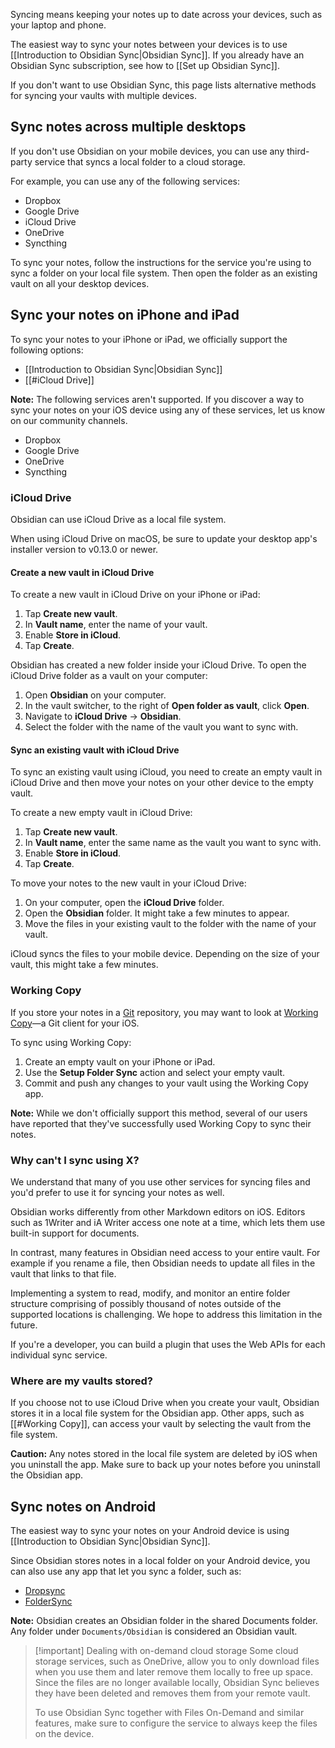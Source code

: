 Syncing means keeping your notes up to date across your devices, such as your laptop and phone.

The easiest way to sync your notes between your devices is to use [[Introduction to Obsidian Sync|Obsidian Sync]]. If you already have an Obsidian Sync subscription, see how to [[Set up Obsidian Sync]].

If you don't want to use Obsidian Sync, this page lists alternative methods for syncing your vaults with multiple devices.

## Sync notes across multiple desktops

If you don't use Obsidian on your mobile devices, you can use any third-party service that syncs a local folder to a cloud storage.

For example, you can use any of the following services:

- Dropbox
- Google Drive
- iCloud Drive
- OneDrive
- Syncthing

To sync your notes, follow the instructions for the service you're using to sync a folder on your local file system. Then open the folder as an existing vault on all your desktop devices.

## Sync your notes on iPhone and iPad

To sync your notes to your iPhone or iPad, we officially support the following options:

- [[Introduction to Obsidian Sync|Obsidian Sync]]
- [[#iCloud Drive]]

**Note:** The following services aren't supported. If you discover a way to sync your notes on your iOS device using any of these services, let us know on our community channels.

- Dropbox
- Google Drive
- OneDrive
- Syncthing

### iCloud Drive

Obsidian can use iCloud Drive as a local file system.

When using iCloud Drive on macOS, be sure to update your desktop app's installer version to v0.13.0 or newer.

#### Create a new vault in iCloud Drive

To create a new vault in iCloud Drive on your iPhone or iPad:

1. Tap **Create new vault**.
1. In **Vault name**, enter the name of your vault.
1. Enable **Store in iCloud**.
1. Tap **Create**.

Obsidian has created a new folder inside your iCloud Drive. To open the iCloud Drive folder as a vault on your computer:

1. Open **Obsidian** on your computer.
1. In the vault switcher, to the right of **Open folder as vault**, click **Open**.
1. Navigate to **iCloud Drive** -> **Obsidian**.
1. Select the folder with the name of the vault you want to sync with.

#### Sync an existing vault with iCloud Drive

To sync an existing vault using iCloud, you need to create an empty vault in iCloud Drive and then move your notes on your other device to the empty vault.

To create a new empty vault in iCloud Drive:

1. Tap **Create new vault**.
1. In **Vault name**, enter the same name as the vault you want to sync with.
1. Enable **Store in iCloud**.
1. Tap **Create**.

To move your notes to the new vault in your iCloud Drive:

1. On your computer, open the **iCloud Drive** folder.
2. Open the **Obsidian** folder. It might take a few minutes to appear.
3. Move the files in your existing vault to the folder with the name of your vault.

iCloud syncs the files to your mobile device. Depending on the size of your vault, this might take a few minutes.

### Working Copy

If you store your notes in a [Git](https://git-scm.com/) repository, you may want to look at [Working Copy](https://apps.apple.com/us/app/working-copy-git-client/id896694807)—a Git client for your iOS.

To sync using Working Copy:

1. Create an empty vault on your iPhone or iPad.
2. Use the **Setup Folder Sync** action and select your empty vault.
3. Commit and push any changes to your vault using the Working Copy app.

**Note:** While we don't officially support this method, several of our users have reported that they've successfully used Working Copy to sync their notes.

### Why can't I sync using X?

We understand that many of you use other services for syncing files and you'd prefer to use it for syncing your notes as well.

Obsidian works differently from other Markdown editors on iOS. Editors such as 1Writer and iA Writer access one note at a time, which lets them use built-in support for documents.

In contrast, many features in Obsidian need access to your entire vault. For example if you rename a file, then Obsidian needs to update all files in the vault that links to that file.

Implementing a system to read, modify, and monitor an entire folder structure comprising of possibly thousand of notes outside of the supported locations is challenging. We hope to address this limitation in the future.

If you're a developer, you can build a plugin that uses the Web APIs for each individual sync service.

### Where are my vaults stored?

If you choose not to use iCloud Drive when you create your vault, Obsidian stores it in a local file system for the Obsidian app. Other apps, such as [[#Working Copy]], can access your vault by selecting the vault from the file system.

**Caution:** Any notes stored in the local file system are deleted by iOS when you uninstall the app. Make sure to back up your notes before you uninstall the Obsidian app.

## Sync notes on Android

The easiest way to sync your notes on your Android device is using [[Introduction to Obsidian Sync|Obsidian Sync]].

Since Obsidian stores notes in a local folder on your Android device, you can also use any app that let you sync a folder, such as:

- [Dropsync](https://play.google.com/store/apps/details?id=com.ttxapps.dropsync)
- [FolderSync](https://play.google.com/store/apps/details?id=dk.tacit.android.foldersync.lite)

**Note:** Obsidian creates an Obsidian folder in the shared Documents folder. Any folder under `Documents/Obsidian` is considered an Obsidian vault.

> [!important] Dealing with on-demand cloud storage
> Some cloud storage services, such as OneDrive, allow you to only download files when you use them and later remove them locally to free up space. Since the files are no longer available locally, Obsidian Sync believes they have been deleted and removes them from your remote vault.
>
> To use Obsidian Sync together with Files On-Demand and similar features, make sure to configure the service to always keep the files on the device.
